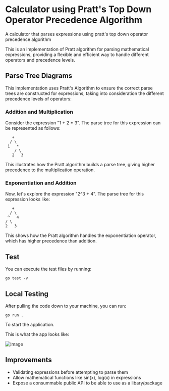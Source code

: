 # Calculator using Pratt's Top Down Operator Precedence Algorithm

A calculator that parses expressions using pratt's top down operator precedence algorithm

This is an implementation of Pratt algorithm for parsing mathematical expressions, providing a flexible and efficient way to handle different operators and precedence levels.

## Parse Tree Diagrams

This implementation uses Pratt's Algorithm to ensure the correct parse trees are constructed for expressions, taking into consideration the different precedence levels of operators:

### Addition and Multiplication

Consider the expression "1 + 2 * 3". The parse tree for this expression can be represented as follows:

```
   +
  / \
 1   *
    / \
   2   3
```

This illustrates how the Pratt algorithm builds a parse tree, giving higher precedence to the multiplication operation.

### Exponentiation and Addition

Now, let's explore the expression "2^3 + 4". The parse tree for this expression looks like:

```
   +
  / \
 ^   4
/ \
2   3
```

This shows how the Pratt algorithm handles the exponentiation operator, which has higher precedence than addition.

<!-- ## Features

- Support for basic arithmetic operations: addition, subtraction, multiplication, division.
- Exponentiation operator (`^`) for calculating powers.
- Easily extensible for adding new operators.
- Error handling for undefined variables and other parsing errors. -->

<!-- ## Installation

To use this calculator in your Golang project, you can import it as a package:

```go
import "github.com/yourusername/calculator"
```

If you haven't already, initialize your Go module:

```bash
go mod init yourmodule
```

Then run:

```bash
go get github.com/yourusername/calculator
```

## Usage

```go
package main

import (
	"fmt"
	"github.com/yourusername/calculator"
)

func main() {
	// Create a parser
	parser := calculator.CreateParser("3 + 4 * 2 / (1 - 5)^2")

	// Parse and calculate the result
	result := parser.Calculate()

	fmt.Println("Result:", result)
}
``` -->

## Test
You can execute the test files by running:

```
go test -v
```
## Local Testing
After pulling the code down to your machine, you can run:
```
go run .
```
To start the application. 

This is what the app looks like:

![image](https://github.com/Olusamimaths/go_pratt_calculator/assets/31919592/e3e7cd2a-d93b-4e6c-836f-db7d67027c54)


## Improvements
- Validating expressions before attempting to parse them
- Allow mathematical functions like sin(x), log(x) in expressions
- Expose a consummable public API to be able to use as a libary/package
<!-- ## Contributing

If you'd like to contribute to the development of this calculator, please follow these guidelines:

1. Fork the repository.
2. Create a new branch for your feature or bug fix.
3. Make your changes and submit a pull request.

## License

This project is licensed under the MIT License - see the [LICENSE](LICENSE) file for details. -->
